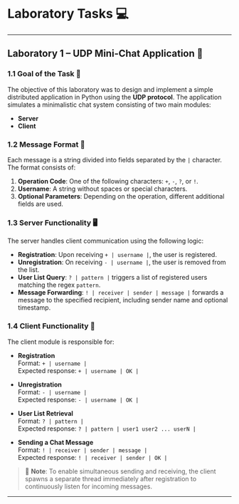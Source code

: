 # Laboratory Tasks 💻

---

## Laboratory 1 – UDP Mini-Chat Application 💬

### 1.1 Goal of the Task 🎯  
The objective of this laboratory was to design and implement a simple distributed application in Python using the **UDP protocol**. The application simulates a minimalistic chat system consisting of two main modules:
- **Server**
- **Client**

### 1.2 Message Format 🧾  
Each message is a string divided into fields separated by the `|` character. The format consists of:
1. **Operation Code**: One of the following characters: `+`, `-`, `?`, or `!`.
2. **Username**: A string without spaces or special characters.
3. **Optional Parameters**: Depending on the operation, different additional fields are used.

### 1.3 Server Functionality 🖥️  
The server handles client communication using the following logic:
- **Registration**: Upon receiving `+ | username |`, the user is registered.
- **Unregistration**: On receiving `- | username |`, the user is removed from the list.
- **User List Query**: `? | pattern |` triggers a list of registered users matching the regex `pattern`.
- **Message Forwarding**: `! | receiver | sender | message |` forwards a message to the specified recipient, including sender name and optional timestamp.

### 1.4 Client Functionality 👤  
The client module is responsible for:
- **Registration**  
  Format: `+ | username |`  
  Expected response: `+ | username | OK |`

- **Unregistration**  
  Format: `- | username |`  
  Expected response: `- | username | OK |`

- **User List Retrieval**  
  Format: `? | pattern |`  
  Expected response: `? | pattern | user1 user2 ... userN |`

- **Sending a Chat Message**  
  Format: `! | receiver | sender | message |`  
  Expected response: `! | receiver | sender | OK |`

> 🧠 **Note**: To enable simultaneous sending and receiving, the client spawns a separate thread immediately after registration to continuously listen for incoming messages.

---
